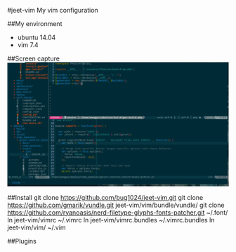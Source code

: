 #jeet-vim
My vim configuration

##My environment
* ubuntu 14.04
* vim 7.4

##Screen capture
<img src="https://github.com/bug1024/jeet-vim/raw/master/vim.png" alt="vim.png" title="vim.png">

##Install
  git clone https://github.com/bug1024/jeet-vim.git
  git clone https://github.com/gmarik/vundle.git jeet-vim/vim/bundle/vundle/
  git clone https://github.com/ryanoasis/nerd-filetype-glyphs-fonts-patcher.git ~/.font/
  ln jeet-vim/vimrc ~/.vimrc
  ln jeet-vim/vimrc.bundles ~/.vimrc.bundles
  ln jeet-vim/vim/ ~/.vim

##Plugins
